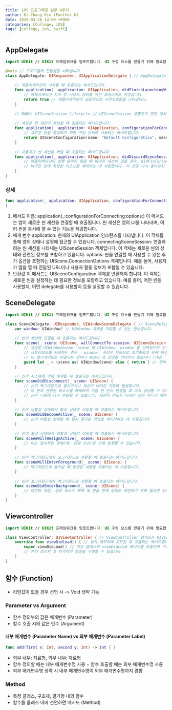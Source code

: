 ```yaml
---
title: iOS 프로그래밍 실무 4주차
author: Ki-Chang Kim (Panther K)
date: 2025-03-26 14:00 +0900
categories: [College, iOS]
tags: [college, ios, swift]
---
```


## AppDelegate

```swift
import UIKit // UIKit 프레임워크를 임포트합니다. UI 구성 요소를 만들기 위해 필요합니다.

@main // 프로그램의 진입점을 나타냅니다.
class AppDelegate: UIResponder, UIApplicationDelegate { // AppDelegate 클래스는 UIResponder를 상속하고 UIApplicationDelegate 프로토콜을 준수합니다.
    
    // 애플리케이션이 시작될 때 호출되는 메서드입니다.
    func application(_ application: UIApplication, didFinishLaunchingWithOptions launchOptions: [UIApplication.LaunchOptionsKey: Any]?) -> Bool {
        // 애플리케이션 시작 후 사용자 정의를 위한 오버라이드 지점입니다.
        return true // 애플리케이션이 성공적으로 시작되었음을 나타냅니다.
    }
    
    // MARK: UISceneSession Lifecycle // UISceneSession 생명주기 관련 메서드 구분을 위한 마크입니다.
    
    // 새로운 씬 세션이 생성될 때 호출되는 메서드입니다.
    func application(_ application: UIApplication, configurationForConnecting connectingSceneSession: UISceneSession, options: UIScene.ConnectionOptions) -> UISceneConfiguration {
        // 새로운 씬을 생성하기 위한 구성 선택에 사용되는 메서드입니다.
        return UISceneConfiguration(name: "Default Configuration", sessionRole: connectingSceneSession.role) // 기본 구성 이름과 세션 역할을 사용하여 UISceneConfiguration을 반환합니다.
    }
    
    // 사용자가 씬 세션을 버릴 때 호출되는 메서드입니다.
    func application(_ application: UIApplication, didDiscardSceneSessions sceneSessions: Set<UISceneSession>) {
        // 애플리케이션이 실행 중이지 않을 때 버려진 세션이 있을 경우, didFinishLaunchingWithOptions 메서드 호출 직후에 이 메서드가 호출됩니다.
        // 버려진 씬에 특정한 리소스를 해제하는 데 사용됩니다. 이 씬은 다시 돌아오지 않기 때문입니다.
    }
}
```

### 상세

```swift
func application(_ application: UIApplication, configurationForConnecting connectingSceneSession: UISceneSession, options: UIScene.ConnectionOptions) -> UISceneConfiguration {
}
```

1. 메서드 이름: application(_:configurationForConnecting:options:)
   이 메서드는 앱이 새로운 씬 세션을 연결할 때 호출됩니다. 씬 세션은 앱의 UI를 나타내며, 여러 씬을 동시에 열 수 있는 기능을 제공합니다.
2. 매개 변수
  application: 현재의 UIApplication 인스턴스를 나타냅니다. 이 객체를 통해 앱의 상태나 설정에 접근할 수 있습니다.
  connectingSceneSession: 연결하려는 씬 세션을 나타내는 UISceneSession 객체입니다. 이 객체는 새로운 씬의 상태와 관련된 정보를 포함하고 있습니다.
  options: 씬을 연결할 때 사용할 수 있는 추가 옵션을 포함하는 UIScene.ConnectionOptions 객체입니다. 예를 들어, 사용자가 앱을 열 때 전달된 URL이나 사용자 활동 정보가 포함될 수 있습니다.
3. 반환값
  이 메서드는 UISceneConfiguration 객체를 반환해야 합니다. 이 객체는 새로운 씬을 설정하는 데 필요한 정보를 포함하고 있습니다. 예를 들어, 어떤 씬을 사용할지, 어떤 delegate를 사용할지 등을 설정할 수 있습니다.

## SceneDelegate

```swift
import UIKit // UIKit 프레임워크를 임포트합니다. UI 구성 요소를 만들기 위해 필요합니다.

class SceneDelegate: UIResponder, UIWindowSceneDelegate { // SceneDelegate 클래스는 UIResponder를 상속하고 UIWindowSceneDelegate 프로토콜을 준수합니다.
    var window: UIWindow? // UIWindow 객체를 저장할 수 있는 변수입니다.
    
    // 씬이 세션에 연결될 때 호출되는 메서드입니다.
    func scene(_ scene: UIScene, willConnectTo session: UISceneSession, options connectionOptions: UIScene.ConnectionOptions) {
        // 제공된 UIWindowScene `scene`에 UIWindow `window`를 선택적으로 구성하고 연결하는 데 사용되는 메서드입니다.
        // 스토리보드를 사용하는 경우, `window` 속성은 자동으로 초기화되고 씬에 연결됩니다.
        // 이 델리게이트는 연결되는 씬이나 세션이 새 것임을 의미하지 않습니다 (대신 `application:configurationForConnectingSceneSession`을 참조하세요).
        guard let _ = (scene as? UIWindowScene) else { return } // 씬이 UIWindowScene인지 확인하고, 그렇지 않으면 메서드를 종료합니다.
    }
    
    // 씬이 시스템에 의해 해제될 때 호출되는 메서드입니다.
    func sceneDidDisconnect(_ scene: UIScene) {
        // 씬이 백그라운드로 들어가거나 세션이 버려진 직후에 발생합니다.
        // 이 씬과 관련된 리소스를 해제하여 다음 번 씬이 연결될 때 다시 생성할 수 있도록 합니다.
        // 씬은 나중에 다시 연결될 수 있습니다. 세션이 반드시 버려진 것은 아니기 때문입니다 (대신 `application:didDiscardSceneSessions`을 참조하세요).
    }
    
    // 씬이 비활성 상태에서 활성 상태로 이동할 때 호출되는 메서드입니다.
    func sceneDidBecomeActive(_ scene: UIScene) {
        // 씬이 비활성 상태일 때 일시 중지된 작업을 재시작하는 데 사용됩니다.
    }
    
    // 씬이 활성 상태에서 비활성 상태로 이동할 때 호출되는 메서드입니다.
    func sceneWillResignActive(_ scene: UIScene) {
        // 이는 일시적인 방해(예: 전화 수신)로 인해 발생할 수 있습니다.
    }
    
    // 씬이 백그라운드에서 포그라운드로 전환될 때 호출되는 메서드입니다.
    func sceneWillEnterForeground(_ scene: UIScene) {
        // 백그라운드에 들어갈 때 변경된 내용을 되돌리는 데 사용됩니다.
    }
    
    // 씬이 포그라운드에서 백그라운드로 전환될 때 호출되는 메서드입니다.
    func sceneDidEnterBackground(_ scene: UIScene) {
        // 데이터 저장, 공유 리소스 해제 및 씬을 현재 상태로 복원하기 위해 필요한 상태 정보를 저장하는 데 사용됩니다.
    }
}
```

## Viewcontroller

```swift
import UIKit // UIKit 프레임워크를 임포트합니다. UI 구성 요소를 만들기 위해 필요합니다.

class ViewController: UIViewController { // ViewController 클래스는 UIViewController를 상속합니다.
    override func viewDidLoad() { // 뷰가 메모리에 로드된 후 호출되는 메서드입니다.
        super.viewDidLoad() // 부모 클래스의 viewDidLoad 메서드를 호출하여 기본 동작을 수행합니다.
        // 뷰가 로드된 후 추가적인 설정을 수행할 수 있습니다.
    }
}
```

## 함수 (Function)

- 리턴값이 없을 경우 선언 시 -> Void 생략 가능

### Parameter vs Argument

- 함수 정의부의 값은 매개변수 (Parameter)
- 함수 호출 시의 값은 인수 (Argument)

#### 내부 매개변수 (Parameter Name) vs 외부 매개변수 (Parameter Label)

```swift
func add(first x: Int, second y: Int) -> Int { }
```

- 외부 내부: 자료형, 외부 내부: 자료형
- 함수 정의할 때는 내부 매개변수명 사용
= 함수 호출할 때는 외부 매개변수명 사용
- 외부 매개변수명 생략 시 내부 매개변수명이 외부 매개변수명까지 겸함

### Method

- 특정 클래스, 구조체, 열거형 내의 함수
- 함수를 클래스 내에 선언하면 메서드 (Method)
